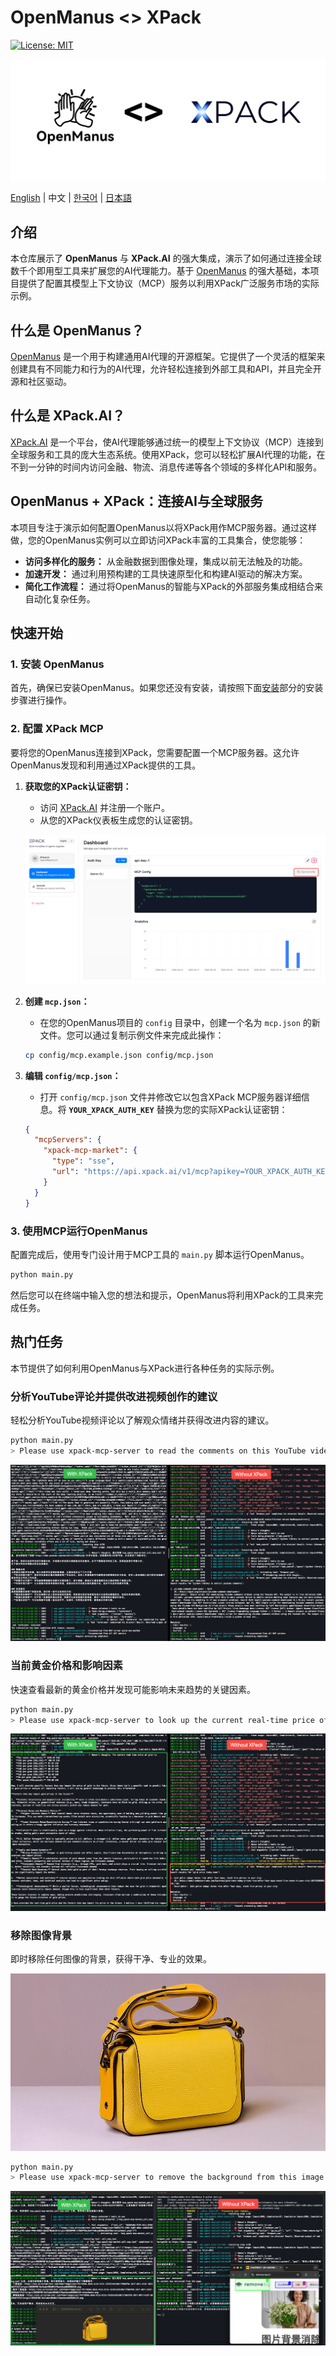 # OpenManus \<> XPack

[![License: MIT](https://img.shields.io/badge/License-MIT-yellow.svg)](https://opensource.org/licenses/MIT) &ensp;

![Intro](./docs/assets/xpack/intro-bg.png)

[English](README.md) | 中文 | [한국어](README_ko.md) | [日本語](README_ja.md)

## 介绍

本仓库展示了 **OpenManus** 与 **XPack.AI** 的强大集成，演示了如何通过连接全球数千个即用型工具来扩展您的AI代理能力。基于 [OpenManus](https://github.com/FoundationAgents/OpenManus) 的强大基础，本项目提供了配置其模型上下文协议（MCP）服务以利用XPack广泛服务市场的实际示例。

## 什么是 OpenManus？

[OpenManus](https://github.com/FoundationAgents/OpenManus) 是一个用于构建通用AI代理的开源框架。它提供了一个灵活的框架来创建具有不同能力和行为的AI代理，允许轻松连接到外部工具和API，并且完全开源和社区驱动。

## 什么是 XPack.AI？

[XPack.AI](https://xpack.ai/) 是一个平台，使AI代理能够通过统一的模型上下文协议（MCP）连接到全球服务和工具的庞大生态系统。使用XPack，您可以轻松扩展AI代理的功能，在不到一分钟的时间内访问金融、物流、消息传递等各个领域的多样化API和服务。

## OpenManus + XPack：连接AI与全球服务

本项目专注于演示如何配置OpenManus以将XPack用作MCP服务器。通过这样做，您的OpenManus实例可以立即访问XPack丰富的工具集合，使您能够：

- **访问多样化的服务：** 从金融数据到图像处理，集成以前无法触及的功能。
- **加速开发：** 通过利用预构建的工具快速原型化和构建AI驱动的解决方案。
- **简化工作流程：** 通过将OpenManus的智能与XPack的外部服务集成相结合来自动化复杂任务。

## 快速开始

### 1. 安装 OpenManus

首先，确保已安装OpenManus。如果您还没有安装，请按照下面[安装](./docs/installation.md)部分的安装步骤进行操作。

### 2. 配置 XPack MCP

要将您的OpenManus连接到XPack，您需要配置一个MCP服务器。这允许OpenManus发现和利用通过XPack提供的工具。

1.  **获取您的XPack认证密钥：**

    - 访问 [XPack.AI](https://xpack.ai/) 并注册一个账户。
    - 从您的XPack仪表板生成您的认证密钥。

    ![XPack.ai Dashboard](./docs/assets/xpack/xpack-dashboard.png)

2.  **创建 `mcp.json`：**

    - 在您的OpenManus项目的 `config` 目录中，创建一个名为 `mcp.json` 的新文件。您可以通过复制示例文件来完成此操作：

    ```bash
    cp config/mcp.example.json config/mcp.json
    ```

3.  **编辑 `config/mcp.json`：**

    - 打开 `config/mcp.json` 文件并修改它以包含XPack MCP服务器详细信息。将 **`YOUR_XPACK_AUTH_KEY`** 替换为您的实际XPack认证密钥：

    ```json
    {
      "mcpServers": {
        "xpack-mcp-market": {
          "type": "sse",
          "url": "https://api.xpack.ai/v1/mcp?apikey=YOUR_XPACK_AUTH_KEY"
        }
      }
    }
    ```

### 3. 使用MCP运行OpenManus

配置完成后，使用专门设计用于MCP工具的 `main.py` 脚本运行OpenManus。

```bash
python main.py
```

然后您可以在终端中输入您的想法和提示，OpenManus将利用XPack的工具来完成任务。

## 热门任务

本节提供了如何利用OpenManus与XPack进行各种任务的实际示例。

### 分析YouTube评论并提供改进视频创作的建议

轻松分析YouTube视频评论以了解观众情绪并获得改进内容的建议。

```bash
python main.py
> Please use xpack-mcp-server to read the comments on this YouTube video: https://www.youtube.com/watch?v=LPZh9BOjkQs, analyze the sentiment of the feedback, and recommend improvements for the video.
```

![Analyze YouTube comments Image](./docs/assets/xpack/demo-youtube-analysis.png)

### 当前黄金价格和影响因素

快速查看最新的黄金价格并发现可能影响未来趋势的关键因素。

```bash
python main.py
> Please use xpack-mcp-server to look up the current real-time price of gold and provide specific factors that may impact its price in the future.
```

![Current Gold Price Image](./docs/assets/xpack/demo-gold-monitor.png)

### 移除图像背景

即时移除任何图像的背景，获得干净、专业的效果。

![remove bg origin image](./docs/assets/xpack/stunning-quality-product.png)

```bash
python main.py
> Please use xpack-mcp-server to remove the background from this image (https://oss.picturepicker.com/home/image/user/b60347f5-c984-4a09-a0aa-1ad6d2108056/0f1caf01-e3eb-449e-9d6d-d3d2276babc8/origin/20250708-cf563478ec5a4ffe9ced619ec62d733a-attachment.png) .
```

![A yellow handbag with the background removed](./docs/assets/xpack/demo-remove-bg.png)
